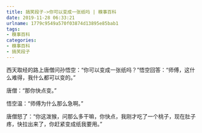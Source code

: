 ```yaml
---
title: 搞笑段子->你可以变成一张纸吗 | 糗事百科
date: 2019-11-28 06:33:21
urlname: 1779c9549a570f03874d13895e85bab1
tags: 
- 糗事百科
categories:
- 糗事百科
- 搞笑段子
---
```

西天取经的路上唐僧问孙悟空：“你可以变成一张纸吗？”悟空回答：“师傅，这什么难得，我什么都可以变的。”

唐僧：“那你快点变。”

悟空温：“师傅为什么那么急啊。”

唐僧怒了：“你这泼猴，问那么多干嘛，你快点，我刚才吃了一个桃子，现在肚子疼，快拉出来了，你赶紧变成纸我要用。”


